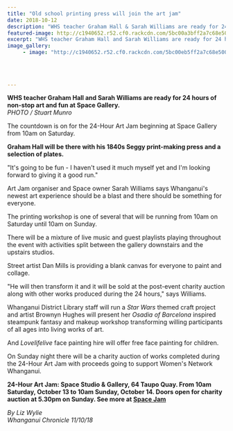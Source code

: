 ```yaml
---
title: "Old school printing press will join the art jam"
date: 2018-10-12
description: "WHS teacher Graham Hall & Sarah Williams are ready for 24 hours of non-stop art and fun at Space Gallery..."
featured-image: http://c1940652.r52.cf0.rackcdn.com/5bc00a3bff2a7c68e500033b/Graham-Hall-art-jam-chron-12-oct.jpg
excerpt: "WHS teacher Graham Hall and Sarah Williams are ready for 24 hours of non-stop art and fun at Space Gallery."
image_gallery:
     - image: "http://c1940652.r52.cf0.rackcdn.com/5bc00eb5ff2a7c68e500033d/Graham-Hall-art-jam-posterchron-12-oct.jpg"
    
    
    
    
---
```


<p><span><strong>WHS teacher Graham Hall and Sarah Williams are ready for 24 hours of non-stop art and fun at Space Gallery.</strong> <br /><em>PHOTO / Stuart Munro</em></span></p>
<p class="element element-paragraph">The countdown is on for the 24-Hour Art Jam beginning at Space Gallery from 10am on Saturday.</p>
<p class="element element-paragraph"><strong>Graham Hall will be there with his 1840s Seggy print-making press and a selection of plates.</strong></p>
<p class="element element-paragraph">"It's going to be fun - I haven't used it much myself yet and I'm looking forward to giving it a good run."</p>
<p class="element element-paragraph">Art Jam organiser and Space owner Sarah Williams says Whanganui's newest art experience should be a blast and there should be something for everyone.</p>
<p class="element element-paragraph">The printing workshop is one of several that will be running from 10am on Saturday until 10am on Sunday.</p>
<p class="element element-paragraph">There will be a mixture of live music and guest playlists playing throughout the event with activities split between the gallery downstairs and the upstairs studios.</p>
<p class="element element-paragraph">Street artist Dan Mills is providing a blank canvas for everyone to paint and collage.</p>
<p class="element element-paragraph">"He will then transform it and it will be sold at the post-event charity auction along with other works produced during the 24 hours," says Williams.</p>
<p class="element element-paragraph">Whanganui District Library staff will run a&nbsp;<em>Star Wars</em>&nbsp;themed craft project and artist Brownyn Hughes will present her&nbsp;<em>Osadia of Barcelona</em>&nbsp;inspired steampunk fantasy and makeup workshop transforming willing participants of all ages into living works of art.</p>
<p class="element element-paragraph">And&nbsp;<em>Lovelifelive</em>&nbsp;face painting hire will offer free face painting for children.</p>
<p class="element element-paragraph">On Sunday night there will be a charity auction of works completed during the 24-Hour Art Jam with proceeds going to support Women's Network Whanganui.</p>
<p class="element element-paragraph"><strong>24-Hour Art Jam: Space Studio &amp; Gallery, 64 Taupo Quay. From 10am Saturday, October 13 to 10am Sunday, October 14. Doors open for charity auction at 5.30pm on Sunday. See more at&nbsp;<a href="https://spacestudiogallery.co.nz/coming-soon/24-hour-art-jam/" target="_blank">Space Jam</a></strong></p>
<p class="element element-paragraph"><em>By Liz Wylie</em><br /><em>Whanganui Chronicle 11/10/18</em></p>

